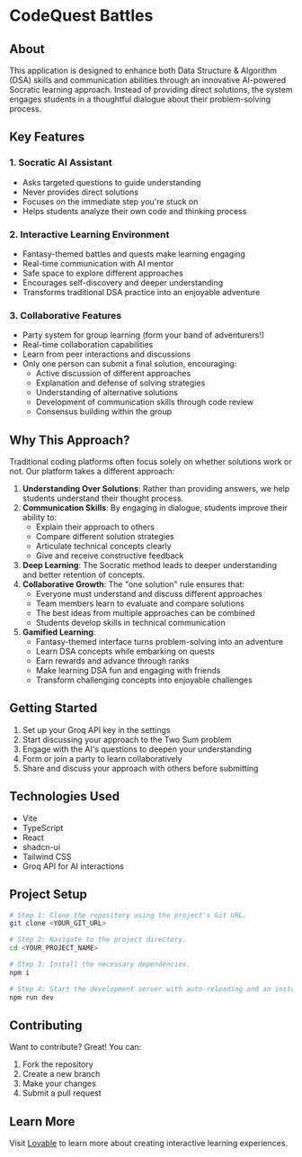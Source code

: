 
# CodeQuest Battles

## About

This application is designed to enhance both Data Structure & Algorithm (DSA) skills and communication abilities through an innovative AI-powered Socratic learning approach. Instead of providing direct solutions, the system engages students in a thoughtful dialogue about their problem-solving process.

## Key Features

### 1. Socratic AI Assistant
- Asks targeted questions to guide understanding
- Never provides direct solutions
- Focuses on the immediate step you're stuck on
- Helps students analyze their own code and thinking process

### 2. Interactive Learning Environment
- Fantasy-themed battles and quests make learning engaging
- Real-time communication with AI mentor
- Safe space to explore different approaches
- Encourages self-discovery and deeper understanding
- Transforms traditional DSA practice into an enjoyable adventure

### 3. Collaborative Features
- Party system for group learning (form your band of adventurers!)
- Real-time collaboration capabilities
- Learn from peer interactions and discussions
- Only one person can submit a final solution, encouraging:
  - Active discussion of different approaches
  - Explanation and defense of solving strategies
  - Understanding of alternative solutions
  - Development of communication skills through code review
  - Consensus building within the group

## Why This Approach?

Traditional coding platforms often focus solely on whether solutions work or not. Our platform takes a different approach:

1. **Understanding Over Solutions**: Rather than providing answers, we help students understand their thought process.
2. **Communication Skills**: By engaging in dialogue, students improve their ability to:
   - Explain their approach to others
   - Compare different solution strategies
   - Articulate technical concepts clearly
   - Give and receive constructive feedback
3. **Deep Learning**: The Socratic method leads to deeper understanding and better retention of concepts.
4. **Collaborative Growth**: The "one solution" rule ensures that:
   - Everyone must understand and discuss different approaches
   - Team members learn to evaluate and compare solutions
   - The best ideas from multiple approaches can be combined
   - Students develop skills in technical communication
5. **Gamified Learning**: 
   - Fantasy-themed interface turns problem-solving into an adventure
   - Learn DSA concepts while embarking on quests
   - Earn rewards and advance through ranks
   - Make learning DSA fun and engaging with friends
   - Transform challenging concepts into enjoyable challenges

## Getting Started

1. Set up your Groq API key in the settings
2. Start discussing your approach to the Two Sum problem
3. Engage with the AI's questions to deepen your understanding
4. Form or join a party to learn collaboratively
5. Share and discuss your approach with others before submitting

## Technologies Used

- Vite
- TypeScript
- React
- shadcn-ui
- Tailwind CSS
- Groq API for AI interactions

## Project Setup

```sh
# Step 1: Clone the repository using the project's Git URL.
git clone <YOUR_GIT_URL>

# Step 2: Navigate to the project directory.
cd <YOUR_PROJECT_NAME>

# Step 3: Install the necessary dependencies.
npm i

# Step 4: Start the development server with auto-reloading and an instant preview.
npm run dev
```

## Contributing

Want to contribute? Great! You can:
1. Fork the repository
2. Create a new branch
3. Make your changes
4. Submit a pull request

## Learn More

Visit [Lovable](https://lovable.dev) to learn more about creating interactive learning experiences.


